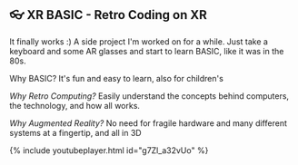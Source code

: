 ## 👓 XR BASIC - Retro Coding on XR

It finally works :) A side project I'm worked on for a while. Just take a keyboard and some AR glasses and start to learn BASIC, like it was in the 80s.

Why BASIC?
It's fun and easy to learn, also for children's

*Why Retro Computing?*
Easily understand the concepts behind computers, the technology, and how all works.

*Why Augmented Reality?*
No need for fragile hardware and many different systems at a fingertip, and all in 3D

{% include youtubeplayer.html id="g7Zl_a32vUo" %}